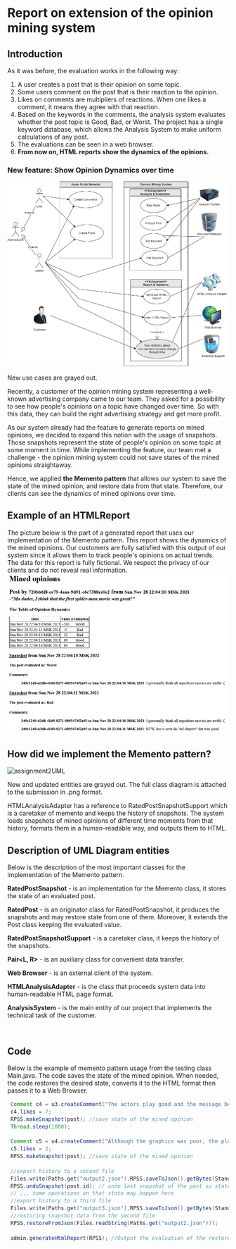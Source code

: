 # Report on extension of the opinion mining system
## Introduction

As it was before, the evaluation works in the following way:

1. A user creates a post that is their opinion on some topic.
2. Some users comment on the post that is their reaction to the opinion.
3. Likes on comments are multipliers of reactions. When one likes a comment, it means they agree with that reaction.
4. Based on the keywords in the comments, the analysis system evaluates whether the post topic is Good, Bad, or Worst. The project has a single keyword database, which allows the Analysis System to make uniform calculations of any post.
5. The evaluations can be seen in a web browser.
6. **From now on, HTML reports show the dynamics of the opinions.**

### New feature: Show Opinion Dynamics over time

![assignment3_usecase](https://github.com/ar7ch/iu-ssad/blob/master/assignment3/uml/assignment3_usecase.png?raw=true)


New use cases are grayed out.

Recently, a customer of the opinion mining system representing a well-known advertising company came to our team.
They asked for a possibility to see how people's opinions on a topic have changed over time.
So with this data, they can build the right advertising strategy and get more profit.

As our system already had the feature to generate reports on mined opinions, we decided to expand this notion with the usage of snapshots. Those snapshots represent the state of people's opinion on some topic at some moment in time.
While implementing the feature, our team met a challenge - the opinion mining system could not save states of the mined opinions straightaway.

Hence, we applied **the Memento pattern** that allows our system to save the state of the mined opinion, and restore data from that state. Therefore, our clients can see the dynamics of mined opinions over time.

## Example of an HTMLReport
The picture below is the part of a generated report that uses our implementation of the Memento pattern. This report shows the dynamics of the mined opinions. Our customers are fully satisfied with this output of our system since it allows them to track people's opinions on actual trends.  
The data for this report is fully fictional. We respect the privacy of our clients and do not reveal real information. 
![ReportExample](https://github.com/ar7ch/iu-ssad/blob/master/assignment3/NewReport.jpg?raw=true)

## How did we implement the Memento pattern?

![assignment2UML](ps://user-images.githubusercontent.com/37394070/140531284-c97d1c79-52a0-483c-b600-a953770ffdde.png)

New and updated entities are grayed out. The full class diagram is attached to the submission in .png format.

HTMLAnalysisAdapter has a reference to RatedPostSnapshotSupport which is a caretaker of memento and keeps the history of snapshots. The system loads snapshots of mined opinions of different time moments from that history, formats them in a human-readable way, and outputs them to HTML.
## Description of UML Diagram entities

Below is the description of the most important classes for the implementation of the Memento pattern. 

**RatedPostSnapshot** - is an implementation for the Memento class, it stores the state of an evaluated post.  

**RatedPost** - is an originator class for RatedPostSnapshot, it produces the snapshots and may restore state from one of them. Moreover, it extends the Post class keeping the evaluated value.  

**RatedPostSnapshotSupport** - is a caretaker class, it keeps the history of the snapshots.  

**Pair<L, R>** - is an auxiliary class for convenient data transfer.

**Web Browser** - is an external client of the system.

**HTMLAnalysisAdapter** - is the class that proceeds system data into human-readable HTML page format. 

**AnalysisSystem** - is the main entity of our project that implements the technical task of the customer.  
  
  <br>

## Code

Below is the example of memento pattern usage from the testing class Main.java. The code saves the state of the mined opinion. When needed, the code restores the desired state, converts it to the HTML format then passes it to a Web Browser.
```java
 Comment c4 = u3.createComment("The actors play good and the message behind is valuable", post);
 c4.likes = 7;
 RPSS.makeSnapshot(post); //save state of the mined opinion
 Thread.sleep(1000);

 Comment c5 = u4.createComment("Although the graphics was poor, the plot is cool :)", post);
 c5.likes = 2;
 RPSS.makeSnapshot(post); //save state of the mined opinion

 //export history to a second file
 Files.write(Paths.get("output2.json"),RPSS.saveToJson().getBytes(StandardCharsets.UTF_8));
 RPSS.undoSnapshot(post.id); // undo last snapshot of the post so state changed
 // ... some operations on that state may happen here
 //export history to a third file
 Files.write(Paths.get("output3.json"),RPSS.saveToJson().getBytes(StandardCharsets.UTF_8));
 //restoring snapshot data from the second file
 RPSS.restoreFromJson(Files.readString(Paths.get("output2.json")));

 admin.generateHtmlReport(RPSS); //Output the evaluation of the restored state to an HTML file
```

